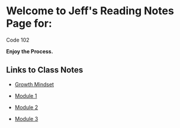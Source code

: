 # Welcome to Jeff's Reading Notes Page for:

Code 102

**Enjoy the Process.**



## Links to Class Notes

- [Growth Mindset](growth_mindset.md)

- [Module 1](class1.md)

- [Module 2](class2.md)

- [Module 3](class3.md)
